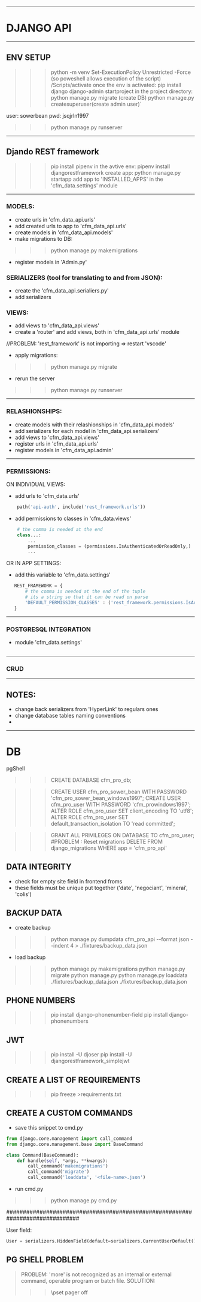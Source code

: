 --------------------------------------------------------------------------------
# DJANGO API
--------------------------------------------------------------------------------

## ENV SETUP
>>> python -m venv <env-name>
>>> Set-ExecutionPolicy Unrestricted -Force (so poweshell allows execution of the script)
>>> <env-name>/Scripts/activate
once the env is activated:
>>> pip install django
>>> django-admin startproject <project-name>
in the project directory:
>>> python manage.py migrate (create DB)
>>> python manage.py createsuperuser(create admin user)`
<!-- DELETE ON PUBLISH -->
user: sowerbean
pwd: jsqjrln1997
>>> python manage.py runserver
-------------------------------------------------------------------------------

## Djando REST framework
>>> pip install pipenv
in the avtive env: 
>>> pipenv install djangorestframework
create app:
>>> python manage.py startapp <app-name>
add app to 'INSTALLED_APPS' in the 'cfm_data.settings' module
-------------------------------------------------------------------------------

### MODELS:
- create urls in 'cfm_data_api.urls'
- add created urls to app to 'cfm_data_api.urls'
- create models in 'cfm_data_api.models'
- make migrations to DB:
>>> python manage.py makemigrations
- register models in 'Admin.py'
### SERIALIZERS (tool for translating to and from JSON):
- create the 'cfm_data_api.serialiers.py'
- add serializers
### VIEWS:
- add views to 'cfm_data_api.views'
- create a 'router' and add views, both in 'cfm_data_api.urls' module

//PROBLEM: 'rest_framework' is not importing
=> restart 'vscode'

- apply migrations:
>>> python manage.py migrate
- rerun the server
>>> python manage.py runserver
-------------------------------------------------------------------------------

### RELASHIONSHIPS:
- create models with their relashionships in 'cfm_data_api.models'
- add serializers for each model in 'cfm_data_api.serializers'
- add views to 'cfm_data_api.views'
- register urls in 'cfm_data_api.urls'
- register models in 'cfm_data_api.admin'
-------------------------------------------------------------------------------

### PERMISSIONS:
ON INDIVIDUAL VIEWS:
- add urls to 'cfm_data.urls'
```python
    path('api-auth', include('rest_framework.urls'))
```
- add permissions to classes in 'cfm_data.views'
```python
    # the comma is needed at the end
    class...:
        ...
        permission_classes = (permissions.IsAuthenticatedOrReadOnly,)
        ...
```
 OR IN APP SETTINGS:
 - add this variable to 'cfm_data.settings'
 ```python
    REST_FRAMEWORK = {
        # the comma is needed at the end of the tuple
        # its a string so that it can be read on parse
        'DEFAULT_PERMISSION_CLASSES' : ('rest_framework.permissions.IsAuthenticatedOrReadOnly',)
    }
 ```
-------------------------------------------------------------------------------

### POSTGRESQL INTEGRATION
- module 'cfm_data.settings'
```python

```
-------------------------------------------------------------------------------

### CRUD





-------------------------------------------------------------------------------
## NOTES:
- change back serializers from 'HyperLink' to regulars ones
- change database tables naming conventions
- 

------
# DB

pgShell
>>> CREATE DATABASE cfm_pro_db;
<!-- DELETE ON PUBLISH -->
>>> CREATE USER cfm_pro_sower_bean WITH PASSWORD 'cfm_pro_sower_bean_windows1997';
>>> CREATE USER cfm_pro_user WITH PASSWORD 'cfm_prowindows1997';
>>> ALTER ROLE cfm_pro_user SET client_encoding TO 'utf8';
>>> ALTER ROLE cfm_pro_user SET default_transaction_isolation TO 'read committed';
<!-- >>> ALTER ROLE cfm_pro_user SET timezone TO 'UTC'; -->
>>> GRANT ALL PRIVILEGES ON DATABASE <db-name> TO cfm_pro_user;
#PROBLEM : Reset migrations
>>> DELETE FROM django_migrations WHERE app = 'cfm_pro_api'

## DATA INTEGRITY
- check for empty site field in frontend froms
- these fields must be unique put together ('date', 'negociant', 'minerai', 'colis')
## BACKUP DATA
- create backup
>>> python manage.py dumpdata cfm_pro_api --format json --indent 4 > ./fixtures/backup_data.json 
- load backup
>>> python manage.py makemigrations
>>> python manage.py migrate
>>> python manage.py 
>>> python manage.py loaddata ./fixtures/backup_data.json ./fixtures/backup_data.json 

## PHONE NUMBERS
>>> pip install django-phonenumber-field
>>> pip install django-phonenumbers

## JWT
>>> pip install -U djoser
>>> pip install -U djangorestframework_simplejwt



## CREATE A LIST OF REQUIREMENTS
>>> pip freeze >requirements.txt



## CREATE A CUSTOM COMMANDS

- save this snippet to cmd.py
```python
from django.core.management import call_command
from django.core.management.base import BaseCommand

class Command(BaseCommand):
    def handle(self, *args, **kwargs):
        call_command('makemigrations')
        call_command('migrate')
        call_command('loaddata', '<file-name>.json')
```
- run cmd.py
>>> python manage.py cmd.py





##############################################################################

User field:

```python
User = serializers.HiddenField(default=serializers.CurrentUserDefault()) 
```

## PG SHELL PROBLEM
>PROBLEM:
'more' is not recognized as an internal or external command,
operable program or batch file.
> SOLUTION:
>>> \pset pager off